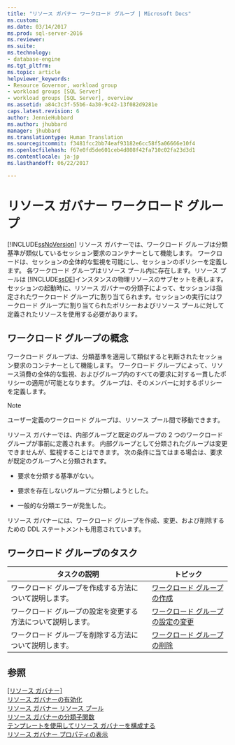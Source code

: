```yaml
---
title: "リソース ガバナー ワークロード グループ | Microsoft Docs"
ms.custom: 
ms.date: 03/14/2017
ms.prod: sql-server-2016
ms.reviewer: 
ms.suite: 
ms.technology:
- database-engine
ms.tgt_pltfrm: 
ms.topic: article
helpviewer_keywords:
- Resource Governor, workload group
- workload groups [SQL Server]
- workload groups [SQL Server], overview
ms.assetid: a84c3c3f-55b6-4a30-9c42-13f082d9281e
caps.latest.revision: 6
author: JennieHubbard
ms.author: jhubbard
manager: jhubbard
ms.translationtype: Human Translation
ms.sourcegitcommit: f3481fcc2bb74eaf93182e6cc58f5a06666e10f4
ms.openlocfilehash: f67e0fd5de601ceb4d808f42fa710c02fa23d3d1
ms.contentlocale: ja-jp
ms.lasthandoff: 06/22/2017

---
```

# <a name="resource-governor-workload-group"></a>リソース ガバナー ワークロード グループ
  [!INCLUDE[ssNoVersion](../../includes/ssnoversion-md.md)] リソース ガバナーでは、ワークロード グループは分類基準が類似しているセッション要求のコンテナーとして機能します。 ワークロードは、セッションの全体的な監視を可能にし、セッションのポリシーを定義します。 各ワークロード グループはリソース プール内に存在します。リソース プールは [!INCLUDE[ssDE](../../includes/ssde-md.md)]インスタンスの物理リソースのサブセットを表します。 セッションの起動時に、リソース ガバナーの分類子によって、セッションは指定されたワークロード グループに割り当てられます。セッションの実行にはワークロード グループに割り当てられたポリシーおよびリソース プールに対して定義されたリソースを使用する必要があります。  
  
## <a name="workload-group-concepts"></a>ワークロード グループの概念  
 ワークロード グループは、分類基準を適用して類似すると判断されたセッション要求のコンテナーとして機能します。 ワークロード グループによって、リソース消費の全体的な監視、およびグループ内のすべての要求に対する一貫したポリシーの適用が可能となります。 グループは、そのメンバーに対するポリシーを定義します。  
  
> [!NOTE]  
>  ユーザー定義のワークロード グループは、リソース プール間で移動できます。  
  
 リソース ガバナーでは、内部グループと既定のグループの 2 つのワークロード グループが事前に定義されます。 内部グループとして分類されたグループは変更できませんが、監視することはできます。 次の条件に当てはまる場合は、要求が既定のグループへと分類されます。  
  
-   要求を分類する基準がない。  
  
-   要求を存在しないグループに分類しようとした。  
  
-   一般的な分類エラーが発生した。  
  
 リソース ガバナーには、ワークロード グループを作成、変更、および削除するための DDL ステートメントも用意されています。  
  
## <a name="workload-group-tasks"></a>ワークロード グループのタスク  
  
|タスクの説明|トピック|  
|----------------------|-----------|  
|ワークロード グループを作成する方法について説明します。|[ワークロード グループの作成](../../relational-databases/resource-governor/create-a-workload-group.md)|  
|ワークロード グループの設定を変更する方法について説明します。|[ワークロード グループの設定の変更](../../relational-databases/resource-governor/change-workload-group-settings.md)|  
|ワークロード グループを削除する方法について説明します。|[ワークロード グループの削除](../../relational-databases/resource-governor/delete-a-workload-group.md)|  
  
## <a name="see-also"></a>参照  
 [[リソース ガバナー]](../../relational-databases/resource-governor/resource-governor.md)   
 [リソース ガバナーの有効化](../../relational-databases/resource-governor/enable-resource-governor.md)   
 [リソース ガバナー リソース プール](../../relational-databases/resource-governor/resource-governor-resource-pool.md)   
 [リソース ガバナーの分類子関数](../../relational-databases/resource-governor/resource-governor-classifier-function.md)   
 [テンプレートを使用してリソース ガバナーを構成する](../../relational-databases/resource-governor/configure-resource-governor-using-a-template.md)   
 [リソース ガバナー プロパティの表示](../../relational-databases/resource-governor/view-resource-governor-properties.md)  
  
  
